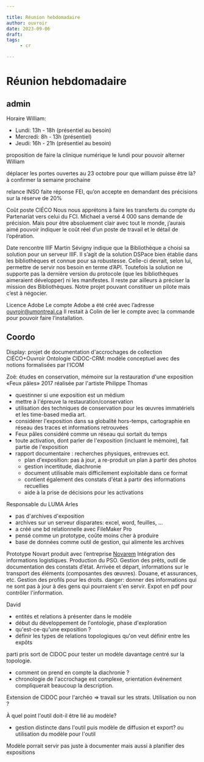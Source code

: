 ```yaml
---

title: Réunion hebdomadaire
author: ouvroir
date: 2023-09-06
draft: 
tags:
     - cr

---
```


# Réunion hebdomadaire
## admin
Horaire William:
- Lundi: 13h - 18h (présentiel au besoin)
- Mercredi: 8h - 13h (présentiel)
- Jeudi: 16h - 21h (présentiel au besoin)

proposition de faire la clinique numérique le lundi pour pouvoir alterner William 

déplacer les portes ouvertes au 23 octobre pour que william puisse être là? 
à confirmer la semaine prochaine

relance INSO faite
réponse FEI, qu’on accepte en demandant des précisions sur la réserve de 20%

Coût poste CIÉCO
Nous nous apprétons à faire les transferts du compte du Partenariat vers celui du FCI. 
Michael a versé 4 000 sans demande de précision. Mais pour être absoluement clair avec tout le monde, j’aurais aimé pouvoir indiquer le coût réel d’un poste de travail et le détail de l’opération.

Date rencontre IIIF
Martin Sévigny indique que la Bibliothèque a choisi sa solution pour un serveur IIIF. Il s’agit de la solution DSPace bien établie dans les bibliothèques et connue pour sa robustesse. Celle-ci devrait, selon lui, permettre de servir nos besoin en terme d’API. Toutefois la solution ne supporte pas la dernière version du protocole (que les bibliothèques aimeraient développer) ni les manifestes. Il reste par ailleurs à préciser la mission des Bibliothèques. Notre projet pouvant constituer un pilote mais c’est à négocier.


Licence Adobe
Le compte Adobe a été créé avec l’adresse ouvroir@umontreal.ca Il restait à Colin de lier le compte avec la commande pour pouvoir faire l’installation.


## Coordo

Display: projet de documentation d'accrochages de collection CIÉCO+Ouvroir
Ontologie CIDOC-CRM: modèle conceptuel avec des notions formalisées par l'ICOM

Zoë: études en conservation, mémoire sur la restauration d'une exposition «Feux pâles» 2017
réalisée par l'artiste Philippe Thomas
- questinner si une exposition est un médium
- mettre à l'épreuve la restauration/conservation
- utilisation des techniques de conservation pour les œuvres immatériels et les time-based media art. 
- considérer l'exposition dans sa globalité hors-temps, cartographie en réseau des traces et informations retrouvées
- Feux pâles considéré comme un réseau qui sortait du temps
- toute activation, dont parler de l'exposition (incluant le mémoire), fait partie de l'exposition
- rapport documentaire : recherches physiques, entrevues ect. 
    - plan d'exposition: pas à jour, a re-produit un plan à partir des photos
    - gestion incertitude, diachronie
    - document utilisable mais difficilement exploitable dans ce format
    - contient également des constats d'état à partir des informations recuellies 
    - aide à la prise de décisions pour les activations 

Responsable du LUMA Arles
- pas d'archives d'exposition
- archives sur un serveur disparates: excel, word, feuilles, ...
- a créé une bd relationnelle avec FileMaker Pro
- pensé comme un prototype, coûte moins cher à produire
- base de données comme outil de gestion, qui alimente les archives

Prototype Novart produit avec l’entreprise [Novarem](https://www.novarem.com)
Intégration des informations logistiques. Production du PSO. 
Gestion des prêts, outil de documentation des constats d’état. Arrivée et départ, informations sur le transport des éléments (composantes des œuvres). Douane, et assurances, etc. Gestion des profils pour les droits.
danger: donner des informations qui ne sont pas à jour à des gens qui pourraient s'en servir. Expot en pdf pour contrôler l'information.

David
- entités et relations à présenter dans le modèle
- début du développement de l'ontologie, phase d'exploration
- qu'est-ce-qu'une exposition ? 
- définir les types de relations topologiques qu'on veut définir entre les expôts

parti pris sort de CIDOC pour tester un modèle davantage centré sur la topologie. 
- comment on prend en compte la diachronie ? 
- chronologie de l'accrochage est complexe, orientation événement compliquerait beaucoup la description. 

Extension de CIDOC pour l'archéo => travail sur les strats. Utilisation ou non ? 

À quel point l'outil doit-il être lié au modèle? 
- gestion distincte dans l'outil puis modèle de diffusion et export? ou utilisation du modèle pour l'outil 

Modèle porrait servir pas juste à documenter mais aussi à planifier des expositions